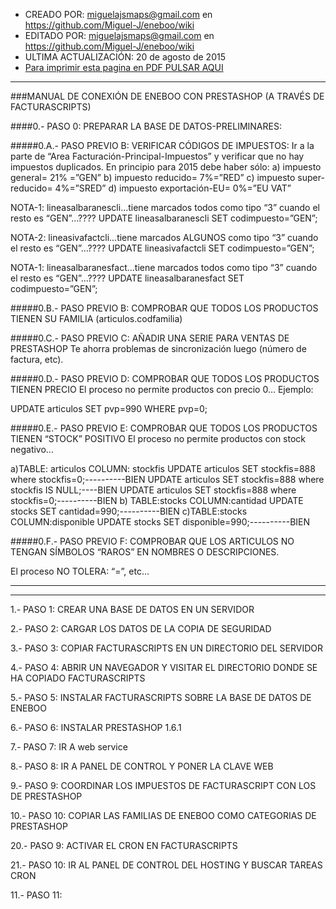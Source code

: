 * CREADO POR: miguelajsmaps@gmail.com en https://github.com/Miguel-J/eneboo/wiki
* EDITADO POR: miguelajsmaps@gmail.com en https://github.com/Miguel-J/eneboo/wiki
* ULTIMA ACTUALIZACIÓN: 20 de agosto de 2015
* [Para imprimir esta pagina en PDF PULSAR AQUI](https://gitprint.com/Miguel-J/eneboo/wiki/Conexi%C3%B3n-de-Eneboo-con-Prestashop-v%C3%ADa-FacturaScripts)

----
###MANUAL DE CONEXIÓN DE ENEBOO CON PRESTASHOP (A TRAVÉS DE FACTURASCRIPTS)



####0.- PASO 0: PREPARAR LA BASE DE DATOS-PRELIMINARES:


#####0.A.- PASO PREVIO B: VERIFICAR CÓDIGOS DE IMPUESTOS:
Ir a la parte de “Area Facturación-Principal-Impuestos” y verificar que no hay impuestos duplicados. En principio para 2015 debe haber sólo:
a) impuesto general= 21% =”GEN”
b) impuesto reducido= 7%=”RED”
c) impuesto super-reducido= 4%=”SRED”
d) impuesto exportación-EU= 0%=”EU VAT”

NOTA-1: lineasalbaranescli...tiene marcados todos como tipo “3” cuando el resto es “GEN”...????
UPDATE lineasalbaranescli SET codimpuesto=”GEN”; 

NOTA-2: lineasivafactcli...tiene marcados ALGUNOS como tipo “3” cuando el resto es “GEN”...????
UPDATE lineasivafactcli SET codimpuesto=”GEN”; 

NOTA-1: lineasalbaranesfact...tiene marcados todos como tipo “3” cuando el resto es “GEN”...????
UPDATE lineasalbaranesfact SET codimpuesto=”GEN”; 


#####0.B.- PASO PREVIO B: COMPROBAR QUE TODOS LOS PRODUCTOS TIENEN SU FAMILIA 
(articulos.codfamilia)

#####0.C.- PASO PREVIO C: AÑADIR UNA SERIE PARA VENTAS DE PRESTASHOP
Te ahorra problemas de sincronización luego (número de factura, etc).


#####0.D.- PASO PREVIO D: COMPROBAR QUE TODOS LOS PRODUCTOS TIENEN PRECIO
El proceso no permite productos con precio 0...
Ejemplo: 

UPDATE articulos SET pvp=990 WHERE pvp=0;

#####0.E.- PASO PREVIO E: COMPROBAR QUE TODOS LOS PRODUCTOS TIENEN “STOCK” POSITIVO
El proceso no permite productos con stock negativo...

a)TABLE: articulos COLUMN: stockfis
UPDATE articulos SET stockfis=888 where stockfis=0;----------BIEN
UPDATE articulos SET stockfis=888 where stockfis IS NULL;----BIEN
UPDATE articulos SET stockfis=888 where stockfis=0;----------BIEN
b) TABLE:stocks COLUMN:cantidad
UPDATE stocks SET cantidad=990;----------BIEN
c)TABLE:stocks COLUMN:disponible
UPDATE stocks SET disponible=990;----------BIEN


#####0.F.- PASO PREVIO F: COMPROBAR QUE LOS ARTICULOS NO TENGAN SÍMBOLOS “RAROS” EN NOMBRES O DESCRIPCIONES.

El proceso NO TOLERA: “=”, etc...

---

***

1.- PASO 1: CREAR UNA BASE DE DATOS EN UN SERVIDOR

2.- PASO 2: CARGAR LOS DATOS DE LA COPIA DE SEGURIDAD

3.- PASO 3: COPIAR FACTURASCRIPTS EN UN DIRECTORIO DEL SERVIDOR

4.- PASO 4: ABRIR UN NAVEGADOR Y VISITAR EL DIRECTORIO DONDE SE HA COPIADO FACTURASCRIPTS

5.- PASO 5: INSTALAR FACTURASCRIPTS SOBRE LA BASE DE DATOS DE ENEBOO

6.- PASO 6: INSTALAR PRESTASHOP 1.6.1

7.- PASO 7: IR A web service

8.- PASO 8: IR A PANEL DE CONTROL Y PONER LA CLAVE WEB

9.- PASO 9: COORDINAR LOS IMPUESTOS DE FACTURASCRIPT CON LOS DE PRESTASHOP

10.- PASO 10: COPIAR LAS FAMILIAS DE ENEBOO COMO CATEGORIAS DE PRESTASHOP





20.- PASO 9: ACTIVAR EL CRON EN FACTURASCRIPTS

21.- PASO 10: IR AL PANEL DE CONTROL DEL HOSTING Y BUSCAR TAREAS CRON

11.- PASO 11: 
